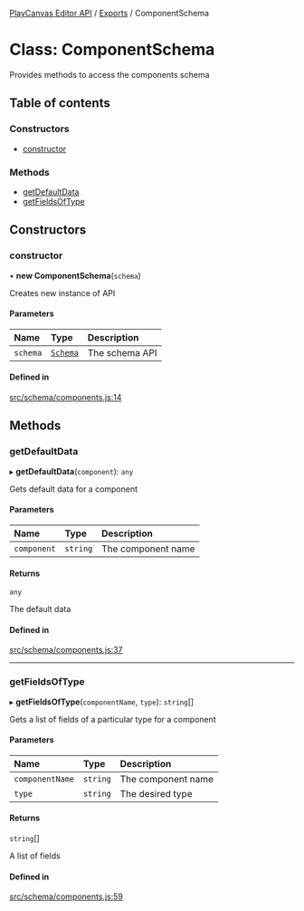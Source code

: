 [PlayCanvas Editor API](../README.md) / [Exports](../modules.md) / ComponentSchema

# Class: ComponentSchema

Provides methods to access the components schema

## Table of contents

### Constructors

- [constructor](ComponentSchema.md#constructor)

### Methods

- [getDefaultData](ComponentSchema.md#getdefaultdata)
- [getFieldsOfType](ComponentSchema.md#getfieldsoftype)

## Constructors

### constructor

• **new ComponentSchema**(`schema`)

Creates new instance of API

#### Parameters

| Name | Type | Description |
| :------ | :------ | :------ |
| `schema` | [`Schema`](Schema.md) | The schema API |

#### Defined in

[src/schema/components.js:14](https://github.com/playcanvas/editor-api/blob/ebc05d8/src/schema/components.js#L14)

## Methods

### getDefaultData

▸ **getDefaultData**(`component`): `any`

Gets default data for a component

#### Parameters

| Name | Type | Description |
| :------ | :------ | :------ |
| `component` | `string` | The component name |

#### Returns

`any`

The default data

#### Defined in

[src/schema/components.js:37](https://github.com/playcanvas/editor-api/blob/ebc05d8/src/schema/components.js#L37)

___

### getFieldsOfType

▸ **getFieldsOfType**(`componentName`, `type`): `string`[]

Gets a list of fields of a particular type for a component

#### Parameters

| Name | Type | Description |
| :------ | :------ | :------ |
| `componentName` | `string` | The component name |
| `type` | `string` | The desired type |

#### Returns

`string`[]

A list of fields

#### Defined in

[src/schema/components.js:59](https://github.com/playcanvas/editor-api/blob/ebc05d8/src/schema/components.js#L59)

